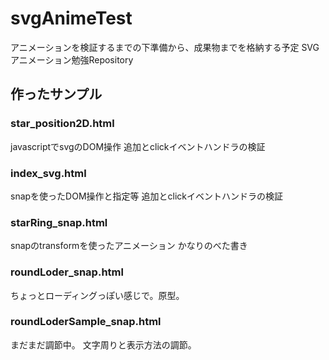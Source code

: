 # svgAnimeTest
アニメーションを検証するまでの下準備から、成果物までを格納する予定
SVGアニメーション勉強Repository

## 作ったサンプル
### star_position2D.html
javascriptでsvgのDOM操作
追加とclickイベントハンドラの検証
### index_svg.html
snapを使ったDOM操作と指定等
追加とclickイベントハンドラの検証
### starRing_snap.html
snapのtransformを使ったアニメーション
かなりのべた書き
### roundLoder_snap.html
ちょっとローディングっぽい感じで。原型。
### roundLoderSample_snap.html
まだまだ調節中。
文字周りと表示方法の調節。

